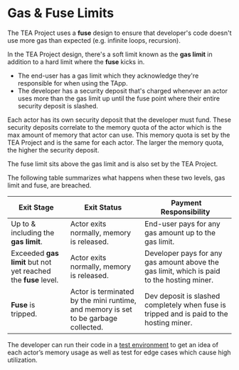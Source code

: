 # Gas & Fuse Limits

The TEA Project uses a **fuse** design to ensure that developer's code doesn't use more gas than expected (e.g. infinite loops, recursion).

In the TEA Project design, there's a soft limit known as the **gas limit** in addition to a hard limit where the **fuse** kicks in. 

* The end-user has a gas limit which they acknowledge they're responsible for when using the TApp.
* The developer has a security deposit that's charged whenever an actor uses more than the gas limit up until the fuse point where their entire security deposit is slashed.

Each actor has its own security deposit that the developer must fund. These security deposits correlate to the memory quota of the actor which is the max amount of memory that actor can use. This memory quota is set by the TEA Project and is the same for each actor. The larger the memory quota, the higher the security deposit.

The fuse limit sits above the gas limit and is also set by the TEA Project.

The following table summarizes what happens when these two levels, gas limit and fuse, are breached.

|Exit Stage |Exit Status |Payment Responsibility |
|------------|-------------|------------------------|
|Up to & including the **gas limit**. |Actor exits normally, memory is released. |End-user pays for any gas amount up to the gas limit. |
|Exceeded **gas limit** but not yet reached the **fuse** level. |Actor exits normally, memory is released.  |Developer pays for any gas amount above the gas limit, which is paid to the hosting miner. |
|**Fuse** is tripped. |Actor is terminated by the mini runtime, and memory is set to be garbage collected. |Dev deposit is slashed completely when fuse is tripped and is paid to the hosting miner.|

The developer can run their code in a [test environment](local-debug-environment.md) to get an idea of each actor’s memory usage as well as test for edge cases which cause high utilization.
